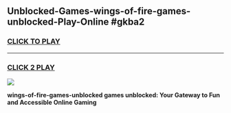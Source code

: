 
## Unblocked-Games-wings-of-fire-games-unblocked-Play-Online #gkba2
<h3>
<a href="https://news.freeplayer.one?title=wings-of-fire-games-unblocked&ref=3">CLICK TO PLAY</a></h3>
<hr>

<h3>
<a href="https://news.freeplayer.one?title=wings-of-fire-games-unblocked&ref=3">CLICK 2 PLAY</a>
  
</h3>

<a href="https://news.freeplayer.one?title=wings-of-fire-games-unblocked&ref=3"><img src="https://clearcache.store/games.png"></a>


**wings-of-fire-games-unblocked games unblocked: Your Gateway to Fun and Accessible Online Gaming**
